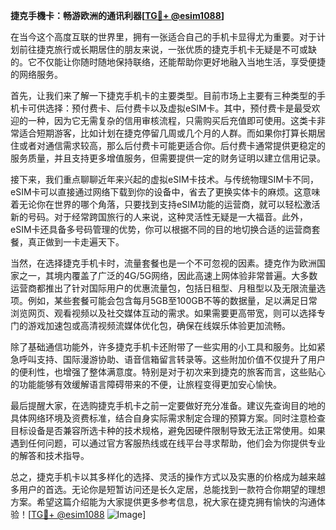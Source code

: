 **捷克手機卡：畅游欧洲的通讯利器[[TG💪+ @esim1088](https://t.me/s/esim1088)]**

在当今这个高度互联的世界里，拥有一张适合自己的手机卡显得尤为重要。对于计划前往捷克旅行或长期居住的朋友来说，一张优质的捷克手机卡无疑是不可或缺的。它不仅能让你随时随地保持联络，还能帮助你更好地融入当地生活，享受便捷的网络服务。

首先，让我们来了解一下捷克手机卡的主要类型。目前市场上主要有三种类型的手机卡可供选择：预付费卡、后付费卡以及虚拟eSIM卡。其中，预付费卡是最受欢迎的一种，因为它无需复杂的信用审核流程，只需购买后充值即可使用。这类卡非常适合短期游客，比如计划在捷克停留几周或几个月的人群。而如果你打算长期居住或者对通信需求较高，那么后付费卡可能更适合你。后付费卡通常提供更稳定的服务质量，并且支持更多增值服务，但需要提供一定的财务证明以建立信用记录。

接下来，我们重点聊聊近年来兴起的虚拟eSIM卡技术。与传统物理SIM卡不同，eSIM卡可以直接通过网络下载到你的设备中，省去了更换实体卡的麻烦。这意味着无论你在世界的哪个角落，只要找到支持eSIM功能的运营商，就可以轻松激活新的号码。对于经常跨国旅行的人来说，这种灵活性无疑是一大福音。此外，eSIM卡还具备多号码管理的优势，你可以根据不同的目的地切换合适的运营商套餐，真正做到一卡走遍天下。

当然，在选择捷克手机卡时，流量套餐也是一个不可忽视的因素。捷克作为欧洲国家之一，其境内覆盖了广泛的4G/5G网络，因此高速上网体验非常普遍。大多数运营商都推出了针对国际用户的优惠流量包，包括日租型、月租型以及无限流量选项。例如，某些套餐可能会包含每月5GB至100GB不等的数据量，足以满足日常浏览网页、观看视频以及社交媒体互动的需求。如果需要更高带宽，则可以选择专门的游戏加速包或高清视频流媒体优化包，确保在线娱乐体验更加流畅。

除了基础通信功能外，许多捷克手机卡还附带了一些实用的小工具和服务。比如紧急呼叫支持、国际漫游协助、语音信箱留言转录等。这些附加价值不仅提升了用户的便利性，也增强了整体满意度。特别是对于初次来到捷克的旅客而言，这些贴心的功能能够有效缓解语言障碍带来的不便，让旅程变得更加安心愉快。

最后提醒大家，在选购捷克手机卡之前一定要做好充分准备。建议先查询目的地的具体网络环境及资费标准，结合自身实际需求制定合理的预算方案。同时注意检查目标设备是否兼容所选卡种的技术规格，避免因硬件限制导致无法正常使用。如果遇到任何问题，可以通过官方客服热线或在线平台寻求帮助，他们会为你提供专业的解答和技术指导。

总之，捷克手机卡以其多样化的选择、灵活的操作方式以及实惠的价格成为越来越多用户的首选。无论你是短暂访问还是长久定居，总能找到一款符合你期望的理想方案。希望这篇介绍能为大家提供更多参考信息，祝大家在捷克拥有愉快的沟通体验！[[TG💪+ @esim1088](https://t.me/s/esim1088) ![Image](https://i.postimg.cc/4NQfJmqS/Snipaste-2025-05-13-00-14-12.png)]